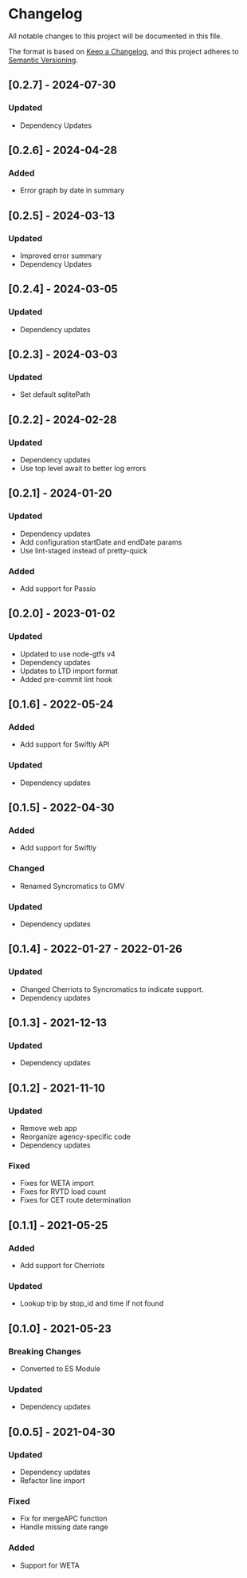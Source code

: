 # Changelog

All notable changes to this project will be documented in this file.

The format is based on [Keep a Changelog](https://keepachangelog.com/en/1.0.0/),
and this project adheres to [Semantic Versioning](https://semver.org/spec/v2.0.0.html).

## [0.2.7] - 2024-07-30

### Updated

- Dependency Updates

## [0.2.6] - 2024-04-28

### Added

- Error graph by date in summary

## [0.2.5] - 2024-03-13

### Updated

- Improved error summary
- Dependency Updates

## [0.2.4] - 2024-03-05

### Updated

- Dependency updates

## [0.2.3] - 2024-03-03

### Updated

- Set default sqlitePath

## [0.2.2] - 2024-02-28

### Updated

- Dependency updates
- Use top level await to better log errors

## [0.2.1] - 2024-01-20

### Updated

- Dependency updates
- Add configuration startDate and endDate params
- Use lint-staged instead of pretty-quick

### Added
- Add support for Passio

## [0.2.0] - 2023-01-02

### Updated

- Updated to use node-gtfs v4
- Dependency updates
- Updates to LTD import format
- Added pre-commit lint hook

## [0.1.6] - 2022-05-24

### Added

- Add support for Swiftly API

### Updated

- Dependency updates

## [0.1.5] - 2022-04-30

### Added

- Add support for Swiftly

### Changed

- Renamed Syncromatics to GMV

### Updated

- Dependency updates

## [0.1.4] - 2022-01-27 - 2022-01-26

### Updated

- Changed Cherriots to Syncromatics to indicate support.
- Dependency updates

## [0.1.3] - 2021-12-13

### Updated

- Dependency updates

## [0.1.2] - 2021-11-10

### Updated

- Remove web app
- Reorganize agency-specific code
- Dependency updates

### Fixed

- Fixes for WETA import
- Fixes for RVTD load count
- Fixes for CET route determination

## [0.1.1] - 2021-05-25

### Added

- Add support for Cherriots

### Updated

- Lookup trip by stop_id and time if not found

## [0.1.0] - 2021-05-23

### Breaking Changes

- Converted to ES Module

### Updated

- Dependency updates

## [0.0.5] - 2021-04-30

### Updated

- Dependency updates
- Refactor line import

### Fixed

- Fix for mergeAPC function
- Handle missing date range

### Added

- Support for WETA
